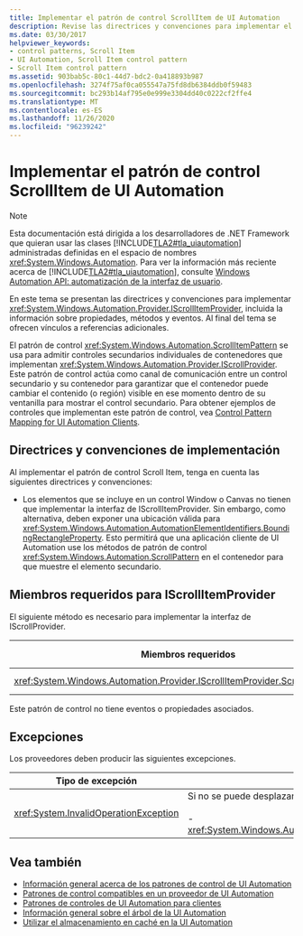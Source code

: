 ```yaml
---
title: Implementar el patrón de control ScrollItem de UI Automation
description: Revise las directrices y convenciones para implementar el patrón de control ScrollItem en la automatización de la interfaz de usuario. Consulte los miembros necesarios para la interfaz IScrollItemProvider.
ms.date: 03/30/2017
helpviewer_keywords:
- control patterns, Scroll Item
- UI Automation, Scroll Item control pattern
- Scroll Item control pattern
ms.assetid: 903bab5c-80c1-44d7-bdc2-0a418893b987
ms.openlocfilehash: 3274f75af0ca055547a75fd8db6384ddb0f59483
ms.sourcegitcommit: bc293b14af795e0e999e3304dd40c0222cf2ffe4
ms.translationtype: MT
ms.contentlocale: es-ES
ms.lasthandoff: 11/26/2020
ms.locfileid: "96239242"
---
```

# <a name="implementing-the-ui-automation-scrollitem-control-pattern"></a>Implementar el patrón de control ScrollItem de UI Automation

> [!NOTE]
> Esta documentación está dirigida a los desarrolladores de .NET Framework que quieran usar las clases [!INCLUDE[TLA2#tla_uiautomation](../../../includes/tla2sharptla-uiautomation-md.md)] administradas definidas en el espacio de nombres <xref:System.Windows.Automation>. Para ver la información más reciente acerca de [!INCLUDE[TLA2#tla_uiautomation](../../../includes/tla2sharptla-uiautomation-md.md)], consulte [Windows Automation API: automatización de la interfaz de usuario](/windows/win32/winauto/entry-uiauto-win32).  
  
 En este tema se presentan las directrices y convenciones para implementar <xref:System.Windows.Automation.Provider.IScrollItemProvider>, incluida la información sobre propiedades, métodos y eventos. Al final del tema se ofrecen vínculos a referencias adicionales.  
  
 El patrón de control <xref:System.Windows.Automation.ScrollItemPattern> se usa para admitir controles secundarios individuales de contenedores que implementan <xref:System.Windows.Automation.Provider.IScrollProvider>. Este patrón de control actúa como canal de comunicación entre un control secundario y su contenedor para garantizar que el contenedor puede cambiar el contenido (o región) visible en ese momento dentro de su ventanilla para mostrar el control secundario. Para obtener ejemplos de controles que implementan este patrón de control, vea [Control Pattern Mapping for UI Automation Clients](control-pattern-mapping-for-ui-automation-clients.md).  
  
<a name="Implementation_Guidelines_and_Conventions"></a>

## <a name="implementation-guidelines-and-conventions"></a>Directrices y convenciones de implementación  

 Al implementar el patrón de control Scroll Item, tenga en cuenta las siguientes directrices y convenciones:  
  
- Los elementos que se incluye en un control Window o Canvas no tienen que implementar la interfaz de IScrollItemProvider. Sin embargo, como alternativa, deben exponer una ubicación válida para <xref:System.Windows.Automation.AutomationElementIdentifiers.BoundingRectangleProperty>. Esto permitirá que una aplicación cliente de UI Automation use los métodos de patrón de control <xref:System.Windows.Automation.ScrollPattern> en el contenedor para que muestre el elemento secundario.  
  
<a name="Required_Members_for_IScrollItemProvider"></a>

## <a name="required-members-for-iscrollitemprovider"></a>Miembros requeridos para IScrollItemProvider  

 El siguiente método es necesario para implementar la interfaz de IScrollProvider.  
  
|Miembros requeridos|Tipo de miembro|Notas|  
|----------------------|-----------------|-----------|  
|<xref:System.Windows.Automation.Provider.IScrollItemProvider.ScrollIntoView%2A>|-(Método)|None|  
  
 Este patrón de control no tiene eventos o propiedades asociados.  
  
<a name="Exceptions"></a>

## <a name="exceptions"></a>Excepciones  

 Los proveedores deben producir las siguientes excepciones.  
  
|Tipo de excepción|Condición|  
|--------------------|---------------|  
|<xref:System.InvalidOperationException>|Si no se puede desplazar un elemento en la vista:<br /><br /> -   <xref:System.Windows.Automation.ScrollItemPattern.ScrollIntoView%2A>|  
  
## <a name="see-also"></a>Vea también

- [Información general acerca de los patrones de control de UI Automation](ui-automation-control-patterns-overview.md)
- [Patrones de control compatibles en un proveedor de UI Automation](support-control-patterns-in-a-ui-automation-provider.md)
- [Patrones de controles de UI Automation para clientes](ui-automation-control-patterns-for-clients.md)
- [Información general sobre el árbol de la UI Automation](ui-automation-tree-overview.md)
- [Utilizar el almacenamiento en caché en la UI Automation](use-caching-in-ui-automation.md)
